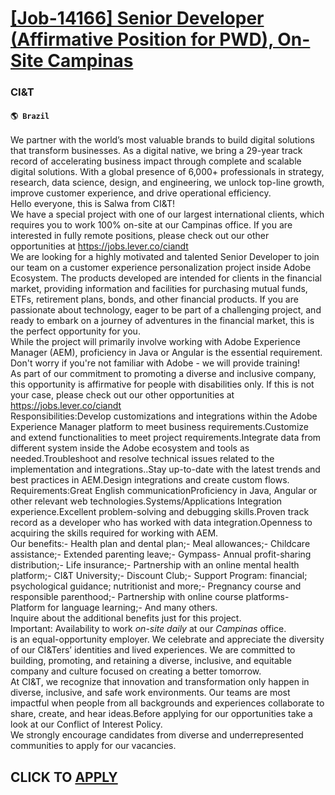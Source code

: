# [[Job-14166] Senior Developer (Affirmative Position for PWD), On-Site Campinas](https://www.remotewlb.com/apply/job-14166-senior-developer-affirmative-position-for-pwd-on-site-campinas)  
### CI&T  
#### `🌎 Brazil`  
We partner with the world’s most valuable brands to build digital solutions that transform businesses. As a digital native, we bring a 29-year track record of accelerating business impact through complete and scalable digital solutions. With a global presence of 6,000+ professionals in strategy, research, data science, design, and engineering, we unlock top-line growth, improve customer experience, and drive operational efficiency.  
Hello everyone, this is Salwa from CI&T!  
We have a special project with one of our largest international clients, which requires you to work 100% on-site at our Campinas office. If you are interested in fully remote positions, please check out our other opportunities at https://jobs.lever.co/ciandt  
We are looking for a highly motivated and talented Senior Developer to join our team on a customer experience personalization project inside Adobe Ecosystem. The products developed are intended for clients in the financial market, providing information and facilities for purchasing mutual funds, ETFs, retirement plans, bonds, and other financial products. If you are passionate about technology, eager to be part of a challenging project, and ready to embark on a journey of adventures in the financial market, this is the perfect opportunity for you.  
While the project will primarily involve working with Adobe Experience Manager (AEM), proficiency in Java or Angular is the essential requirement. Don't worry if you're not familiar with Adobe - we will provide training!  
As part of our commitment to promoting a diverse and inclusive company, this opportunity is affirmative for people with disabilities only. If this is not your case, please check out our other opportunities at https://jobs.lever.co/ciandt  
Responsibilities:Develop customizations and integrations within the Adobe Experience Manager platform to meet business requirements.Customize and extend functionalities to meet project requirements.Integrate data from different system inside the Adobe ecosystem and tools as needed.Troubleshoot and resolve technical issues related to the implementation and integrations..Stay up-to-date with the latest trends and best practices in AEM.Design integrations and create custom flows.  
Requirements:Great English communicationProficiency in Java, Angular or other relevant web technologies.Systems/Applications Integration experience.Excellent problem-solving and debugging skills.Proven track record as a developer who has worked with data integration.Openness to acquiring the skills required for working with AEM.  
Our benefits:- Health plan and dental plan;- Meal allowances;- Childcare assistance;- Extended parenting leave;- Gympass- Annual profit-sharing distribution;- Life insurance;- Partnership with an online mental health platform;- CI&T University;- Discount Club;- Support Program: financial; psychological guidance; nutritionist and more;- Pregnancy course and responsible parenthood;- Partnership with online course platforms- Platform for language learning;- And many others.  
Inquire about the additional benefits just for this project.  
Important: Availability to work _on-site daily_ at our _Campinas_ office.  
is an equal-opportunity employer. We celebrate and appreciate the diversity of our CI&Ters’ identities and lived experiences. We are committed to building, promoting, and retaining a diverse, inclusive, and equitable company and culture focused on creating a better tomorrow.  
At CI&T, we recognize that innovation and transformation only happen in diverse, inclusive, and safe work environments. Our teams are most impactful when people from all backgrounds and experiences collaborate to share, create, and hear ideas.Before applying for our opportunities take a look at our Conflict of Interest Policy.  
We strongly encourage candidates from diverse and underrepresented communities to apply for our vacancies.  
## CLICK TO [APPLY](https://www.remotewlb.com/apply/job-14166-senior-developer-affirmative-position-for-pwd-on-site-campinas)

